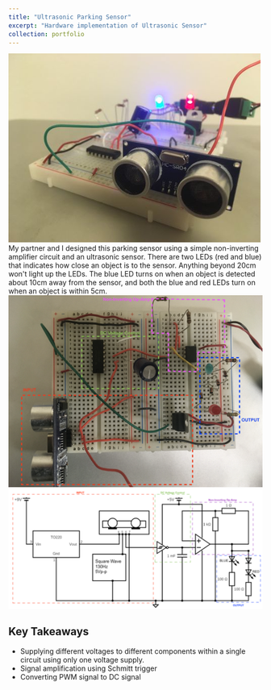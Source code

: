 ```yaml
---
title: "Ultrasonic Parking Sensor"
excerpt: "Hardware implementation of Ultrasonic Sensor"
collection: portfolio
---
```

<img src='/images/proj1_1.png'>
My partner and I designed this parking sensor using a simple non-inverting amplifier circuit and an ultrasonic sensor. 
There are two LEDs (red and blue) that indicates how close an object is to the sensor. Anything beyond 20cm won't light up the LEDs. The blue LED turns on when an object is detected about 10cm away from the sensor, and both the blue and red LEDs turn on when an object is within 5cm. 
<img src='/images/proj1_2.png'>
<img src='/images/proj1_3.png'>


## Key Takeaways 
- Supplying different voltages to different components within a single circuit using only one voltage supply.
- Signal amplification using Schmitt trigger
- Converting PWM signal to DC signal
